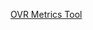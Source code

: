 
[OVR Metrics Tool](https://developer.oculus.com/documentation/mobilesdk/latest/concepts/mobile-ovrmetricstool//)
